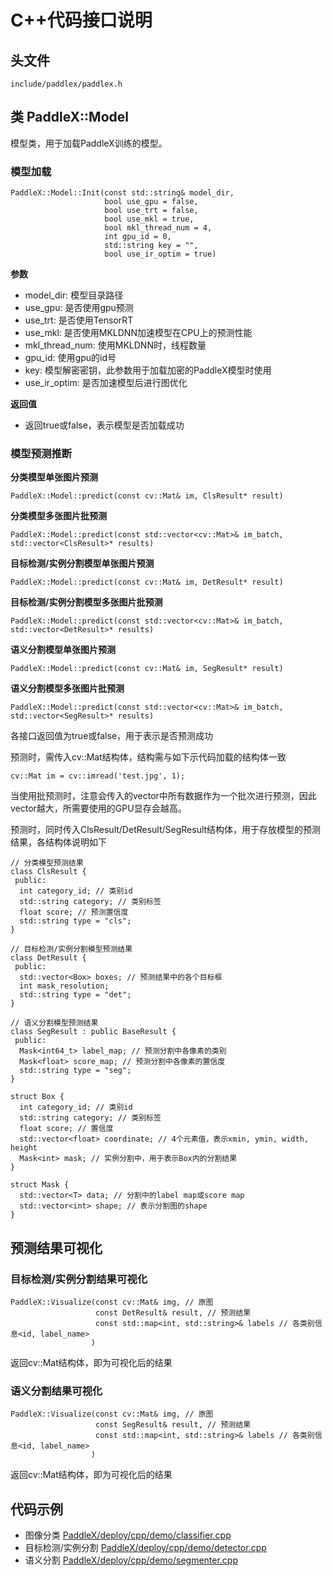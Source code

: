 # C++代码接口说明

## 头文件
`include/paddlex/paddlex.h`

## 类 PaddleX::Model

模型类，用于加载PaddleX训练的模型。

### 模型加载
```
PaddleX::Model::Init(const std::string& model_dir,
                     bool use_gpu = false,
                     bool use_trt = false,
                     bool use_mkl = true,
                     bool mkl_thread_num = 4,
                     int gpu_id = 0,
                     std::string key = "",
                     bool use_ir_optim = true)
```

**参数**  
- model_dir: 模型目录路径
- use_gpu: 是否使用gpu预测
- use_trt: 是否使用TensorRT
- use_mkl: 是否使用MKLDNN加速模型在CPU上的预测性能
- mkl_thread_num: 使用MKLDNN时，线程数量
- gpu_id: 使用gpu的id号
- key: 模型解密密钥，此参数用于加载加密的PaddleX模型时使用
- use_ir_optim: 是否加速模型后进行图优化

**返回值**
- 返回true或false，表示模型是否加载成功

### 模型预测推断

**分类模型单张图片预测**
```
PaddleX::Model::predict(const cv::Mat& im, ClsResult* result)
```
**分类模型多张图片批预测**
```
PaddleX::Model::predict(const std::vector<cv::Mat>& im_batch, std::vector<ClsResult>* results)
```
**目标检测/实例分割模型单张图片预测**
```
PaddleX::Model::predict(const cv::Mat& im, DetResult* result)
```
**目标检测/实例分割模型多张图片批预测**
```
PaddleX::Model::predict(const std::vector<cv::Mat>& im_batch, std::vector<DetResult>* results)
```
**语义分割模型单张图片预测**
```
PaddleX::Model::predict(const cv::Mat& im, SegResult* result)
```
**语义分割模型多张图片批预测**
```
PaddleX::Model::predict(const std::vector<cv::Mat>& im_batch, std::vector<SegResult>* results)
```
各接口返回值为true或false，用于表示是否预测成功

预测时，需传入cv::Mat结构体，结构需与如下示代码加载的结构体一致
```
cv::Mat im = cv::imread('test.jpg', 1);
```
当使用批预测时，注意会传入的vector中所有数据作为一个批次进行预测，因此vector越大，所需要使用的GPU显存会越高。

预测时，同时传入ClsResult/DetResult/SegResult结构体，用于存放模型的预测结果，各结构体说明如下
```
// 分类模型预测结果
class ClsResult {
 public:
  int category_id; // 类别id
  std::string category; // 类别标签
  float score; // 预测置信度
  std::string type = "cls";
}

// 目标检测/实例分割模型预测结果
class DetResult {
 public:
  std::vector<Box> boxes; // 预测结果中的各个目标框
  int mask_resolution;
  std::string type = "det";
}

// 语义分割模型预测结果
class SegResult : public BaseResult {
 public:
  Mask<int64_t> label_map; // 预测分割中各像素的类别
  Mask<float> score_map; // 预测分割中各像素的置信度
  std::string type = "seg";
}

struct Box {
  int category_id; // 类别id
  std::string category; // 类别标签
  float score; // 置信度
  std::vector<float> coordinate; // 4个元素值，表示xmin, ymin, width, height
  Mask<int> mask; // 实例分割中，用于表示Box内的分割结果
}

struct Mask {
  std::vector<T> data; // 分割中的label map或score map
  std::vector<int> shape; // 表示分割图的shape
}
```

## 预测结果可视化

### 目标检测/实例分割结果可视化
```
PaddleX::Visualize(const cv::Mat& img, // 原图
				   const DetResult& result, // 预测结果
				   const std::map<int, std::string>& labels // 各类别信息<id, label_name>
				  )
```
返回cv::Mat结构体，即为可视化后的结果

### 语义分割结果可视化
```
PaddleX::Visualize(const cv::Mat& img, // 原图
				   const SegResult& result, // 预测结果
                   const std::map<int, std::string>& labels // 各类别信息<id, label_name>
                  )
```
返回cv::Mat结构体，即为可视化后的结果


## 代码示例

- 图像分类 [PaddleX/deploy/cpp/demo/classifier.cpp](https://github.com/PaddlePaddle/PaddleX/blob/develop/deploy/cpp/demo/classifier.cpp)  
- 目标检测/实例分割 [PaddleX/deploy/cpp/demo/detector.cpp](https://github.com/PaddlePaddle/PaddleX/blob/develop/deploy/cpp/demo/detector.cpp)
- 语义分割 [PaddleX/deploy/cpp/demo/segmenter.cpp](https://github.com/PaddlePaddle/PaddleX/blob/develop/deploy/cpp/demo/segmenter.cpp)
